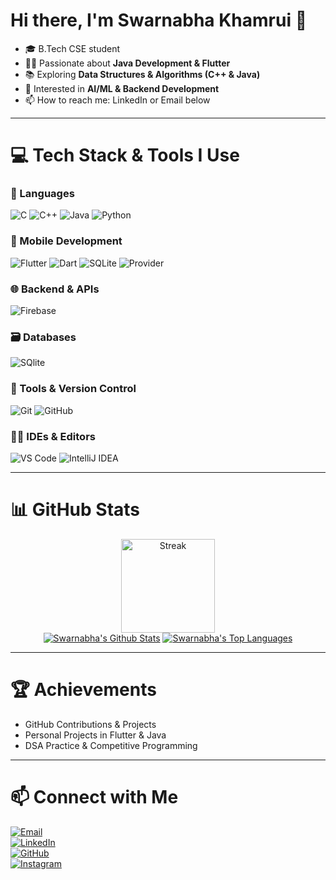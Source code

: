# Hi there, I'm Swarnabha Khamrui 👋  

- 🎓 B.Tech CSE student  
- 👨‍💻 Passionate about **Java Development & Flutter**  
- 📚 Exploring **Data Structures & Algorithms (C++ & Java)**  
- 🤖 Interested in **AI/ML & Backend Development**  
- 📫 How to reach me: LinkedIn or Email below  

---

# 💻 Tech Stack & Tools I Use  

### 🚀 Languages  
![C](https://img.shields.io/badge/C-00599C?style=for-the-badge&logo=c&logoColor=white) ![C++](https://img.shields.io/badge/C++-00599C?style=for-the-badge&logo=cplusplus&logoColor=white) ![Java](https://img.shields.io/badge/Java-ED8B00?style=for-the-badge&logo=openjdk&logoColor=white) ![Python](https://img.shields.io/badge/Python-3776AB?style=for-the-badge&logo=python&logoColor=white)  

### 📱 Mobile Development  
![Flutter](https://img.shields.io/badge/Flutter-02569B?style=for-the-badge&logo=flutter&logoColor=white) ![Dart](https://img.shields.io/badge/Dart-0175C2?style=for-the-badge&logo=dart&logoColor=white) ![SQLite](https://img.shields.io/badge/SQLite-003B57?style=for-the-badge&logo=sqlite&logoColor=white) ![Provider](https://img.shields.io/badge/Provider-20232A?style=for-the-badge&logo=flutter&logoColor=61DAFB)  

### 🌐 Backend & APIs  
![Firebase](https://img.shields.io/badge/Firebase-FFCA28?style=for-the-badge&logo=firebase&logoColor=black)


### 🗃️ Databases  
![SQlite](https://img.shields.io/badge/MySQL-4479A1?style=for-the-badge&logo=mysql&logoColor=white) 
### 🧰 Tools & Version Control  
![Git](https://img.shields.io/badge/Git-F05032?style=for-the-badge&logo=git&logoColor=white) ![GitHub](https://img.shields.io/badge/GitHub-181717?style=for-the-badge&logo=github&logoColor=white)

### 🧑‍💻 IDEs & Editors  
![VS Code](https://img.shields.io/badge/VS_Code-007ACC?style=for-the-badge&logo=visual-studio-code&logoColor=white) ![IntelliJ IDEA](https://img.shields.io/badge/IntelliJ_IDEA-000000?style=for-the-badge&logo=intellijidea&logoColor=white)  

---

# 📊 GitHub Stats  

<div align="center">  
  <img src="https://github-readme-streak-stats.herokuapp.com/?user=swarno-tech&theme=react&hide_border=true&background=0D1117&stroke=FF6F61&ring=00C4B4" height="150" alt="Streak" />  
  <br>  
  <a href="https://github.com/swarno-tech/github-readme-stats"><img alt="Swarnabha's Github Stats" src="https://github-readme-stats.vercel.app/api?username=swarno-tech&show_icons=true&count_private=true&theme=react&hide_border=true&bg_color=0D1117" /></a>  
  <a href="https://github.com/swarno-tech/github-readme-stats"><img alt="Swarnabha's Top Languages" src="https://github-readme-stats.vercel.app/api/top-langs/?username=swarno-tech&langs_count=8&count_private=true&layout=compact&theme=react&hide_border=true&bg_color=0D1117" /></a>  
</div>  

---

# 🏆 Achievements  
- GitHub Contributions & Projects  
- Personal Projects in Flutter & Java  
- DSA Practice & Competitive Programming  

---

# 📫 Connect with Me  

[![Email](https://img.shields.io/badge/Email-D14836?style=flat&logo=gmail&logoColor=white)](mailto:swarnabha.git01@gmail.com)  
[![LinkedIn](https://img.shields.io/badge/LinkedIn-0A66C2?style=flat&logo=linkedin&logoColor=white)](https://www.linkedin.com/in/swarnabha-khamrui-396353321)  
[![GitHub](https://img.shields.io/badge/GitHub-181717?style=flat&logo=github&logoColor=white)](https://github.com/swarno-tech)  
[![Instagram](https://img.shields.io/badge/Instagram-E4405F?style=flat&logo=instagram&logoColor=white)](https://instagram.com/swarnabha_2006)  

<!---
swarno-tech/swarno-tech is a ✨ special ✨ repository because its `README.md` (this file) appears on your GitHub profile.
--->
